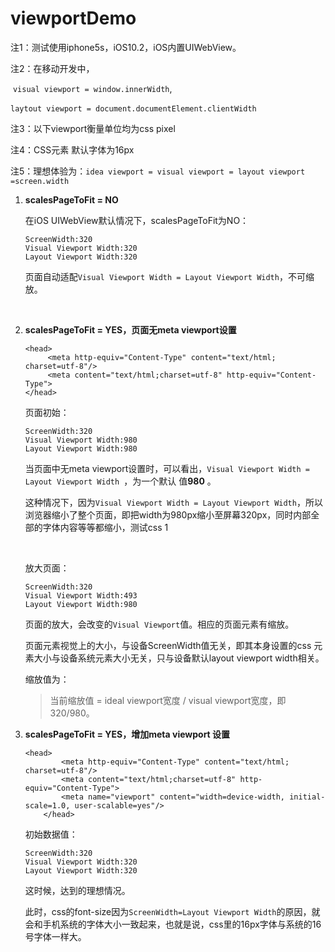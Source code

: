 # viewportDemo

注1：测试使用iphone5s，iOS10.2，iOS内置UIWebView。

注2：在移动开发中，

​	`visual viewport = window.innerWidth`, 

​	`laytout viewport = document.documentElement.clientWidth` 

注3：以下viewport衡量单位均为css pixel

注4：CSS元素 默认字体为16px

注5：理想体验为：`idea viewport = visual viewport = layout viewport =screen.width`



1. **scalesPageToFit = NO**

   在iOS UIWebView默认情况下，scalesPageToFit为NO：

   ```
   ScreenWidth:320
   Visual Viewport Width:320
   Layout Viewport Width:320
   ```

   页面自动适配`Visual Viewport Width = Layout Viewport Width`，不可缩放。

   ​

2. **scalesPageToFit =  YES，页面无meta viewport设置**

   ```
   <head>
        <meta http-equiv="Content-Type" content="text/html; charset=utf-8"/>
        <meta content="text/html;charset=utf-8" http-equiv="Content-Type">
   </head>
   ```

   页面初始：

   ```
   ScreenWidth:320
   Visual Viewport Width:980
   Layout Viewport Width:980
   ```

   当页面中无meta viewport设置时，可以看出，`Visual Viewport Width = Layout Viewport Width `，为一个默认	值**980** 。

   这种情况下，因为`Visual Viewport Width = Layout Viewport Width`，所以浏览器缩小了整个页面，即把width为980px缩小至屏幕320px，同时内部全部的字体内容等等都缩小，测试css 1

   ​

   放大页面：

   ```
   ScreenWidth:320
   Visual Viewport Width:493
   Layout Viewport Width:980
   ```

   页面的放大，会改变的`Visual Viewport`值。相应的页面元素有缩放。

   页面元素视觉上的大小，与设备ScreenWidth值无关，即其本身设置的css 元素大小与设备系统元素大小无关，只与设备默认layout viewport width相关。

   缩放值为：

   > 当前缩放值 = ideal viewport宽度  / visual viewport宽度，即320/980。

3. **scalesPageToFit =  YES，增加meta viewport 设置**

   ```
   <head>
           <meta http-equiv="Content-Type" content="text/html; charset=utf-8"/>
           <meta content="text/html;charset=utf-8" http-equiv="Content-Type">
           <meta name="viewport" content="width=device-width, initial-scale=1.0, user-scalable=yes"/>
       </head>
   ```

   初始数据值：

   ```
   ScreenWidth:320
   Visual Viewport Width:320
   Layout Viewport Width:320
   ```

   这时候，达到的理想情况。

   此时，css的font-size因为`ScreenWidth=Layout Viewport Width`的原因，就会和手机系统的字体大小一致起来，也就是说，css里的16px字体与系统的16号字体一样大。